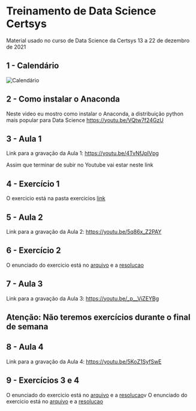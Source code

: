 # Treinamento de Data Science Certsys
Material usado no curso de Data Science da Certsys 13 a 22 de dezembro de 2021

## 1 - Calendário

![Calendário](images/calendario.png)

## 2 - Como instalar o Anaconda

Neste video eu mostro como instalar o Anaconda, a distribuição python mais popular para Data Science
https://youtu.be/VQtw7f24GzU

## 3 - Aula 1
Link para a gravação da Aula 1:
https://youtu.be/4TvNfJpIVpg

Assim que terminar de subir no Youtube vai estar neste link

## 4 - Exercício 1 
O exercicio está na pasta exercicios [link](exercicios/1.Exercicio_Fundamentos_de_Pyhton_14_12_2021.ipynb)


## 5 - Aula 2
Link para a gravação da Aula 2:
https://youtu.be/5q86x_Z2PAY

## 6 - Exercício 2
O enunciado do exercicio está no [arquivo](exercicios/Exercicio_2.md) e a [resolucao](exercicios/2.Exercício_Regressao_resolucao_16_12_2021.ipynb)

## 7 - Aula 3
Link para a gravação da Aula 3:
https://youtu.be/_p__ViZEYBg

## Atenção: Não teremos exercícios durante o final de semana

## 8 -  Aula 4
Link para a gravação da Aula 4:
https://youtu.be/5KoZ1SyfSwE

## 9 - Exercícios 3 e 4
O enunciado do exercicio está no [arquivo](exercicios/Exercicio_3.md) e a [resolucao](exercicios/3.Exercício_Classificacao_resolucao_21_12_2021.ipynb)v
O enunciado do exercicio está no [arquivo](exercicios/Exercicio_4.md) e a [resolucao](exercicios/4.Exercício_clusterizacao_resolucao_21_12_2021.ipynb)
